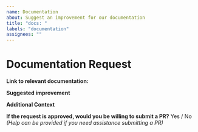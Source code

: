 ```yaml
---
name: Documentation
about: Suggest an improvement for our documentation
title: "docs: "
labels: "documentation"
assignees: ""
---
```


# Documentation Request

**Link to relevant documentation:**

**Suggested improvement**

<!-- A clear and concise description of what you want to happen.
Examples:
- Add a new section to highlight feature [...]
- I found [...] to be confusing. Can it be clarified by [...]
-->

**Additional Context**

<!-- List any other information that is relevant to your request. Papers, blog posts, videos .etc. -->

**If the request is approved, would you be willing to submit a PR?**
Yes / No _(Help can be provided if you need assistance submitting a PR)_
